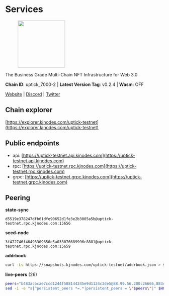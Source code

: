 # Services

<figure><img src="https://raw.githubusercontent.com/kj89/testnet_manuals/main/pingpub/logos/uptick.png" width="150" alt=""><figcaption></figcaption></figure>

The Business Grade Multi-Chain NFT Infrastructure for Web 3.0

**Chain ID**: uptick_7000-2 | **Latest Version Tag**: v0.2.4 | **Wasm**: OFF

[Website](https://uptick.network) | [Discord](https://discord.gg/UzeHS7fu5H) | [Twitter](https://twitter.com/uptickproject)




## Chain explorer
[https://explorer.kjnodes.com/uptick-testnet](https://explorer.kjnodes.com/uptick-testnet)

## Public endpoints

* api: [https://uptick-testnet.api.kjnodes.com](https://uptick-testnet.api.kjnodes.com)
* rpc: [https://uptick-testnet.rpc.kjnodes.com](https://uptick-testnet.rpc.kjnodes.com)
* grpc: [https://uptick-testnet.grpc.kjnodes.com](https://uptick-testnet.grpc.kjnodes.com)

## Peering

**state-sync**

```text
d5519e378247dfb61dfe90652d1fe3e2b3005a5b@uptick-testnet.rpc.kjnodes.com:15656
```

**seed-node**

```text
3f472746f46493309650e5a033076689996c8881@uptick-testnet.rpc.kjnodes.com:15659
```

**addrbook**
```bash
curl -Ls https://snapshots.kjnodes.com/uptick-testnet/addrbook.json > $HOME/.uptickd/config/addrbook.json
```

**live-peers** (26)
```bash
peers="b483acbcae7ccd1244f588144245e9d1124c3de5@88.99.56.200:26666,883d6557bef1bae68c4fb569078caf0cf4c45bdd@142.132.202.50:26651,1c66685cbf5c8dc0a739eb57c896d35eb2eed17c@141.94.139.233:28656,3666c65e99775b8149396fd5c781dec6a29fb13b@75.119.144.48:31656,0afb5ce897e69eec34fb32bf87f4a2f93f79e0b3@65.109.65.210:30656,0105e6bcc1d69031d27817110050319446101362@65.108.197.178:31656,d5519e378247dfb61dfe90652d1fe3e2b3005a5b@65.109.68.190:15656,f06b6a57001440bf3507ba2f09a3010f6d50080b@135.181.133.37:29656,962d620d21ce5caba3e765501dd9b309cfac234f@78.31.64.11:26356,2298edffe9306e4d9370233c1d29dab567829095@144.91.78.28:26656,7a4f1c0baa2ff31c02163fb658c4eb8d119193c7@95.214.52.173:26656,75f90b4070eab7a20dc60974c85069389c77d89d@38.242.239.27:26656,5368bc0c12a7bfd9d69ba192b06f2be97d28e7ef@185.239.209.56:31656,db09e85b73c4be1cab07f41422912ccad2aa5744@185.198.27.109:15656,d8777278648d8fc93800692a8b96a7f104df4f9a@194.163.135.127:26656,af5262526a0800a29a0a7194e1488a9fa62d0005@195.3.223.208:26656,2763c95b0c9b0b31c312b06d6ae6887968fb9830@194.163.154.224:26656,8096fef589ead4cd3a1aef83110b0241e63d5747@38.242.239.25:26656,e8704845eaa0f3d39fcdc9c4065f3beb344384db@142.132.152.46:27656,50e92c60d1b8c6681044778d74caaeef51a26ddd@94.130.207.215:15656,0aee682fb3453170737149203e5c23d2e0c46058@142.132.253.112:15656,eb5a3112a64944e2bd701ff8aa99ab95209c6310@185.198.27.110:26656,07df6fd3f41c4bda761931831439ab248eb3dae4@91.223.3.190:55056,d6aad702ecfed6c5e76e2f25dea6b921c3cd7857@154.12.242.252:31656,70c19420bb2d40c5a6c3466c69ead6e0877b9cc7@45.85.250.108:26656,b14b4e3a46180eccf00d816aed5338db925e2237@185.225.191.149:26656"
sed -i -e "s|^persistent_peers *=.*|persistent_peers = \"$peers\"|" $HOME/.uptickd/config/config.toml
```
